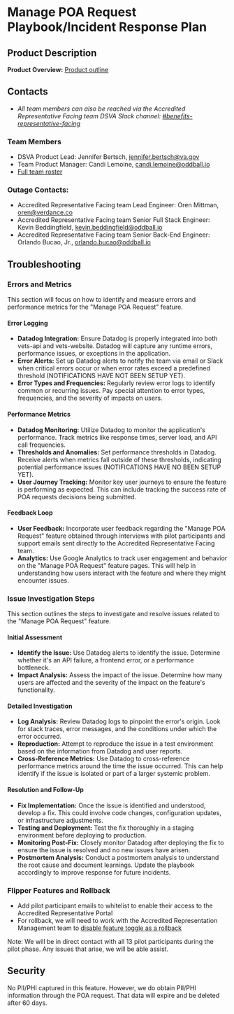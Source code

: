 # Manage POA Request Playbook/Incident Response Plan

## Product Description

**Product Overview:** [Product outline](https://github.com/department-of-veterans-affairs/va.gov-team/blob/master/products/accredited-representative-facing/product-info/21-22-power-of-attorney-product-outline.md)

## Contacts

- _All team members can also be reached via the Accredited Representative Facing team DSVA Slack channel: [#benefits-representative-facing](https://dsva.slack.com/archives/C05SUUM4GAW)_

### Team Members

- DSVA Product Lead: Jennifer Bertsch, jennifer.bertsch@va.gov
- Team Product Manager: Candi Lemoine, candi.lemoine@oddball.io
- [Full team roster](https://github.com/department-of-veterans-affairs/va.gov-team/tree/master/products/accredited-representative-facing#the-team)

### Outage Contacts:

- Accredited Representative Facing team Lead Engineer: Oren Mittman, oren@verdance.co
- Accredited Representative Facing team Senior Full Stack Engineer: Kevin Beddingfield, kevin.beddingfield@oddball.io
- Accredited Representative Facing team Senior Back-End Engineer: Orlando Bucao, Jr., orlando.bucao@oddball.io

## Troubleshooting

### Errors and Metrics

This section will focus on how to identify and measure errors and performance metrics for the "Manage POA Request" feature.

#### Error Logging

- **Datadog Integration:** Ensure Datadog is properly integrated into both vets-api and vets-website. Datadog will capture any runtime errors, performance issues, or exceptions in the application.
- **Error Alerts:** Set up Datadog alerts to notify the team via email or Slack when critical errors occur or when error rates exceed a predefined threshold (NOTIFICATIONS HAVE NOT BEEN SETUP YET).
- **Error Types and Frequencies:** Regularly review error logs to identify common or recurring issues. Pay special attention to error types, frequencies, and the severity of impacts on users.

#### Performance Metrics

- **Datadog Monitoring:** Utilize Datadog to monitor the application's performance. Track metrics like response times, server load, and API call frequencies.
- **Thresholds and Anomalies:** Set performance thresholds in Datadog. Receive alerts when metrics fall outside of these thresholds, indicating potential performance issues (NOTIFICATIONS HAVE NO BEEN SETUP YET).
- **User Journey Tracking:** Monitor key user journeys to ensure the feature is performing as expected. This can include tracking the success rate of POA requests decisions being submitted.

#### Feedback Loop

- **User Feedback:** Incorporate user feedback regarding the "Manage POA Request" feature obtained through interviews with pilot participants and support emails sent directly to the Accredited Representative Facing team.
- **Analytics:** Use Google Analytics to track user engagement and behavior on the "Manage POA Request" feature pages. This will help in understanding how users interact with the feature and where they might encounter issues.

### Issue Investigation Steps

This section outlines the steps to investigate and resolve issues related to the "Manage POA Request" feature.

#### Initial Assessment

- **Identify the Issue:** Use Datadog alerts to identify the issue. Determine whether it's an API failure, a frontend error, or a performance bottleneck.
- **Impact Analysis:** Assess the impact of the issue. Determine how many users are affected and the severity of the impact on the feature's functionality.

#### Detailed Investigation

- **Log Analysis:** Review Datadog logs to pinpoint the error's origin. Look for stack traces, error messages, and the conditions under which the error occurred.
- **Reproduction:** Attempt to reproduce the issue in a test environment based on the information from Datadog and user reports.
- **Cross-Reference Metrics:** Use Datadog to cross-reference performance metrics around the time the issue occurred. This can help identify if the issue is isolated or part of a larger systemic problem.

#### Resolution and Follow-Up

- **Fix Implementation:** Once the issue is identified and understood, develop a fix. This could involve code changes, configuration updates, or infrastructure adjustments.
- **Testing and Deployment:** Test the fix thoroughly in a staging environment before deploying to production.
- **Monitoring Post-Fix:** Closely monitor Datadog after deploying the fix to ensure the issue is resolved and no new issues have arisen.
- **Postmortem Analysis:** Conduct a postmortem analysis to understand the root cause and document learnings. Update the playbook accordingly to improve response for future incidents.

### Flipper Features and Rollback
- Add pilot participant emails to whitelist to enable their access to the Accredited Representative Portal
- For rollback, we will need to work with the Accredited Representation Management team to [disable feature toggle as a rollback](https://github.com/department-of-veterans-affairs/va.gov-team/blob/master/products/accredited-representation-management/product-documentation/appoint-a-representative/launch-materials/product-playbook-incident-response-plan.md#v2)

Note: We will be in direct contact with all 13 pilot participants during the pilot phase. Any issues that arise, we will be able assist. 

## Security
<!--  descibe any security concerns the responders should be aware, for example: Does your product have PII? Do you log senstive information that needs to be handled in a particular manner? Does your product have a known security vulnerability that has been accepted by leadership? etc. -->
No PII/PHI captured in this feature. However, we do obtain PII/PHI information through the POA request. That data will expire and be deleted after 60 days.

